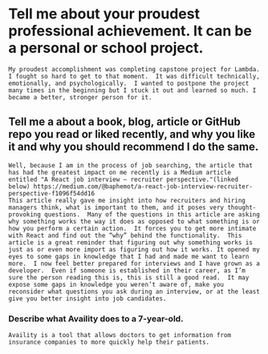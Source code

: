 # Tell me about your proudest professional achievement.  It can be a personal or school project.  

    My proudest accomplishment was completing capstone project for Lambda.  I fought so hard to get to that moment.  It was difficult technically, emotionally, and psychologically.  I wanted to postpone the project many times in the beginning but I stuck it out and learned so much. I became a better, stronger person for it.  

## Tell me a about a book, blog, article or GitHub repo you read or liked recently, and why you like it and why you should recommend I do the same. 

    Well, because I am in the process of job searching, the article that has had the greatest impact on me recently is a Medium article entitled "A React job interview — recruiter perspective."(linked below) https://medium.com/@baphemot/a-react-job-interview-recruiter-perspective-f1096f54dd16
    This article really gave me insight into how recruiters and hiring managers think, what is important to them, and it poses very thought-provoking questions.  Many of the questions in this article are asking why something works the way it does as opposed to what something is or how you perform a certain action.  It forces you to get more intimate with React and find out the “why” behind the functionality.  This article is a great reminder that figuring out why something works is just as or even more import as figuring out how it works. It opened my eyes to some gaps in knowledge that I had and made me want to learn more.  I now feel better prepared for interviews and I have grown as a developer.  Even if someone is established in their career, as I’m sure the person reading this is, this is still a good read.  It may expose some gaps in knowledge you weren’t aware of, make you reconsider what questions you ask during an interview, or at the least give you better insight into job candidates.   

### Describe what Availity does to a 7-year-old.
    Availity is a tool that allows doctors to get information from insurance companies to more quickly help their patients.

